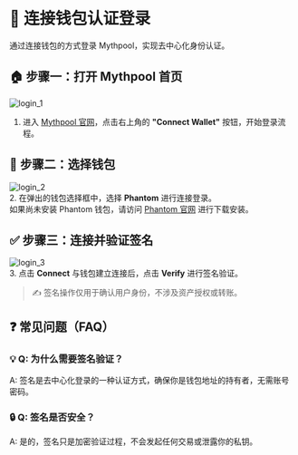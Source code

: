 # 🔐 连接钱包认证登录

通过连接钱包的方式登录 Mythpool，实现去中心化身份认证。

## 🏠 步骤一：打开 Mythpool 首页

![login_1](/connect_wallet_1.png)  
1. 进入 [Mythpool 官网](https://www.mythpool.com)，点击右上角的 **"Connect Wallet"** 按钮，开始登录流程。

## 👛 步骤二：选择钱包

![login_2](/connect_wallet_2.png)  
2. 在弹出的钱包选择框中，选择 **Phantom** 进行连接登录。  
如果尚未安装 Phantom 钱包，请访问 [Phantom 官网](https://phantom.app/) 进行下载安装。

## ✅ 步骤三：连接并验证签名

![login_3](/connect_wallet_3.png)  
3. 点击 **Connect** 与钱包建立连接后，点击 **Verify** 进行签名验证。

> ✍️ 签名操作仅用于确认用户身份，不涉及资产授权或转账。


## ❓ 常见问题（FAQ）

### 💡 Q: 为什么需要签名验证？
A: 签名是去中心化登录的一种认证方式，确保你是钱包地址的持有者，无需账号密码。

### 🔒 Q: 签名是否安全？
A: 是的，签名只是加密验证过程，不会发起任何交易或泄露你的私钥。
